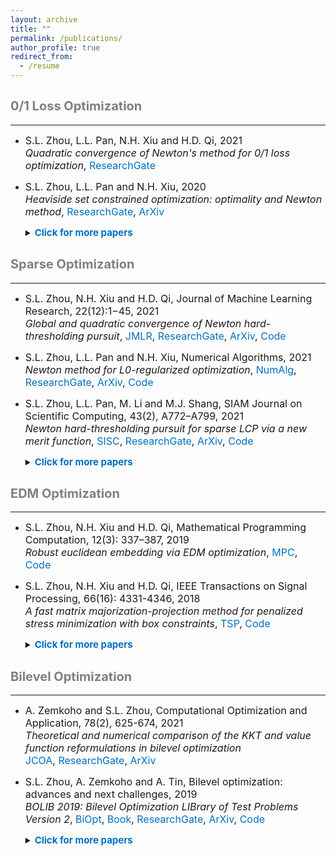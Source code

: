 ```yaml
---
layout: archive
title: ""
permalink: /publications/
author_profile: true
redirect_from:
  - /resume
---
```


## <span style="color:grey"><b style="font-size:20px"> 0/1 Loss Optimization</b></span> 
---

* <font size=3>S.L. Zhou, L.L. Pan, N.H. Xiu and H.D. Qi, 2021 <br>
  <i>Quadratic convergence of Newton's method for 0/1 loss optimization</i>,
  <a style="text-decoration:none; color:#0070C0" href="https://www.researchgate.net/publication/350442413">ResearchGate</a></font>
  
* <font size=3>S.L. Zhou, L.L. Pan and N.H. Xiu, 2020 <br>
  <i>Heaviside set constrained optimization: optimality and Newton method</i>,
  <a style="text-decoration:none; color:#0070C0" href="https://www.researchgate.net/publication/343362652">ResearchGate</a>,
  <a style="text-decoration:none; color:#0070C0" href="https://arxiv.org/abs/2007.15737">ArXiv</a><br></font> 
  
  <details markdown="1"> 
  <summary><span style="color:#0070C0"><b style="font-size:15px">Click for more papers</b></span> </summary> 

  * <font size=3>S.L. Zhou, Z.Y. Luo and N.H. Xiu, 2021 <br> 
    <i>Computing one-bit compressive sensing via double-sparsity constrained optimization</i>,
    <a style="text-decoration:none; color:#0070C0" href="https://www.researchgate.net/publication/348371863">ResearchGate</a>,
    <a style="text-decoration:none; color:#0070C0" href="https://arxiv.org/abs/2101.03599">ArXiv</a>,
    <a style="text-decoration:none; color:#0070C0" href="https://github.com/ShenglongZhou/GPSP">Code</a></font>

  * <font size=3>H.J. Wang, Y.H. Shao, S.L. Zhou, C. Zhang and N.H. Xiu, 2019 <br>
    <i>Support vector machine classifier via L0/1 soft-margin loss</i>,
    <a style="text-decoration:none; color:#0070C0" href="https://www.researchgate.net/publication/338717629">ResearchGate</a>,
    <a style="text-decoration:none; color:#0070C0" href="https://arxiv.org/abs/1912.07418">ArXiv</a>,
    <a style="text-decoration:none; color:#0070C0" href="https://github.com/Huajun-Wang/L01ADMM">Code</a></font>

  </details> 
 


## <span style="color:grey"><b style="font-size:20px">Sparse Optimization</b></span>
---

* <font size=3> S.L. Zhou, N.H. Xiu and H.D. Qi, Journal of Machine Learning Research, 22(12):1−45, 2021<br>
  <i>Global and quadratic convergence of Newton hard-thresholding pursuit</i>,
  <a style="text-decoration:none; color:#0070C0" href="https://jmlr.org/papers/v22/19-026.html">JMLR</a>, 
  <a style="text-decoration:none; color:#0070C0" href="https://www.researchgate.net/publication/330224407">ResearchGate</a>, 
  <a style="text-decoration:none; color:#0070C0" href="https://arxiv.org/abs/1901.02763">ArXiv</a>, 
  <a style="text-decoration:none; color:#0070C0" href="https://github.com/ShenglongZhou/NHTPver2">Code</a></font>
  
* <font size=3> S.L. Zhou, L.L. Pan and N.H. Xiu,  Numerical Algorithms, 2021 <br>
  <i>Newton method  for L0-regularized optimization</i>,
  <a style="text-decoration:none; color:#0070C0" href="https://doi.org/10.1007/s11075-021-01085-x">NumAlg</a>, 
  <a style="text-decoration:none; color:#0070C0" href="https://www.researchgate.net/publication/340563338">ResearchGate</a>, 
  <a style="text-decoration:none; color:#0070C0" href="https://arxiv.org/abs/2004.05132">ArXiv</a>, 
  <a style="text-decoration:none; color:#0070C0" href="https://github.com/ShenglongZhou/NL0R">Code</a></font>
  
* <font size=3>S.L. Zhou, L.L. Pan, M. Li and M.J. Shang, SIAM Journal on Scientific Computing, 43(2), A772–A799, 2021 <br>
  <i>Newton hard-thresholding pursuit for sparse LCP via a new merit function</i>,
  <a style="text-decoration:none; color:#0070C0" href="https://doi.org/10.1137/19M1301539">SISC</a>, 
  <a style="text-decoration:none; color:#0070C0" href="https://www.researchgate.net/publication/337948990">ResearchGate</a>,
  <a style="text-decoration:none; color:#0070C0" href="https://arxiv.org/abs/2004.02244">ArXiv</a>,
  <a style="text-decoration:none; color:#0070C0" href="https://github.com/ShenglongZhou/NHTPver2">Code</a><br></font> 
  
  <details markdown="1"> 
  <summary><span style="color:#0070C0"><b style="font-size:15px">Click for more papers</b></span> </summary> 
    
  * <font size=3>S.L. Zhou, 2020 <br>
    <i>Sparse SVM for sufficient data reduction</i>,
    <a style="text-decoration:none; color:#0070C0" href="https://www.researchgate.net/publication/341883040">ResearchGate</a>,
    <a style="text-decoration:none; color:#0070C0" href="https://arxiv.org/abs/2005.13771">ArXiv</a>,
    <a style="text-decoration:none; color:#0070C0" href="https://github.com/ShenglongZhou/NSSVM">Code</a></font>

  * <font size=3>X.R. Li, N.H. Xiu and  S.L. Zhou, Journal of Optimization Theory and Applications, 184, 895–930, 2019 <br>
    <i>Matrix optimization over low-rank spectral sets: stationary points, local and global minimizers</i>,
    <a style="text-decoration:none; color:#0070C0" href="https://link.springer.com/article/10.1007%2Fs10957-019-01606-8">JOTA</a>,
    <a style="text-decoration:none; color:#0070C0" href="https://www.researchgate.net/publication/327581904">ResearchGate</a></font>

  * <font size=3>R. Wang, N.H. Xiu and  S.L. Zhou, 2021 <br>
    <i>Newton method for sparse logistic regression: quadratic convergence and extensive simulations</i>,
    <a style="text-decoration:none; color:#0070C0" href="https://www.researchgate.net/publication/330224305">ResearchGate</a>,
    <a style="text-decoration:none; color:#0070C0" href="https://arxiv.org/abs/1901.02768">ArXiv</a>,
    <a style="text-decoration:none; color:#0070C0" href="https://github.com/ShenglongZhou/NSLR">Code</a></font>

  * <font size=3>L.L. Pan,  S.L. Zhou, N.H. Xiu and H.D. Qi, Pacific Journal of Optimization,  13(2): 325-353, 2017 <br>
    <i>A convergent iterative hard thresholding for sparsity and nonnegativity constrained optimization</i>,
    <a style="text-decoration:none; color:#0070C0" href="http://www.yokohamapublishers.jp/online2/oppjo/vol13/p325.html">PJO</a>,
    <a style="text-decoration:none; color:#0070C0" href="https://www.researchgate.net/publication/299519906">ResearchGate</a>,
    <a style="text-decoration:none; color:#0070C0" href="https://arxiv.org/abs/1406.7178">ArXiv</a>,
    <a style="text-decoration:none; color:#0070C0" href="https://github.com/ShenglongZhou/IIHT">Code</a></font>

  * <font size=3>L.J. Zhang, L.C. Kong and  S.L. Zhou, Journal of Industrial and Management Optimization,   13 (1): 93 - 112, 2017 <br>
    <i>A smoothing iterative method for quantile regression with nonconvex lp Penalty</i>,
    <a style="text-decoration:none; color:#0070C0" href="https://aimsciences.org/article/doi/10.3934/jimo.2016006">JIMO</a></font>

  * <font size=3>Y.Q. Liu, G.K. Liu, X.C. Xiu and  S.L. Zhou, Pacific Journal of Optimization,   13(2): 279-300, 2017 <br>
    <i>The L1-penalized quantile regression for traditional Chinese medicine syndrome manifestation</i>,
    <a style="text-decoration:none; color:#0070C0" href="http://www.yokohamapublishers.jp/online2/oppjo/vol13/p279.html">PJO</a></font>

  * <font size=3>S.L. Zhou, N.H. Xiu, Y.N. Wang, L.C. Kong and H.D. Qi, Information and Inference,  5(1): 76-102, 2016 <br>
    <i>A Null-space-based weighted l1 minimization approach to compressed sensing</i>,
    <a style="text-decoration:none; color:#0070C0" href="https://academic.oup.com/imaiai/article/5/1/76/2357109">IMAIAI</a>,
    <a style="text-decoration:none; color:#0070C0" href="https://www.researchgate.net/publication/294109268">ResearchGate</a>,
    <a style="text-decoration:none; color:#0070C0" href="https://github.com/ShenglongZhou/MIRL1">Code</a></font>

  * <font size=3>L.L. Pan, N.H. Xiu and  S.L. Zhou, Journal of the Operations Research Society of China,  3(4): 421-439, 2015 <br>
    <i>On Solutions of Sparsity Constrained Optimization</i>,
    <a style="text-decoration:none; color:#0070C0" href="https://link.springer.com/article/10.1007/s40305-015-0101-3">JORSC</a></font>

  * <font size=3>S.L. Zhou, N.H. Xiu, Z.Y. Luo and L.C. Kong, Journal of the Operations Research Society of China,  3(2): 231-250, 2015 <br>
    <i>Sparse and low-rank covariance matrix estimation</i>,
    <a style="text-decoration:none; color:#0070C0" href="https://link.springer.com/article/10.1007/s40305-014-0058-7">JORSC</a>,
    <a style="text-decoration:none; color:#0070C0" href="https://github.com/ShenglongZhou/ADMM">Code</a></font>

  * <font size=3>M.J. Shang, S.L. Zhou and N.H. Xiu, Journal of Inequalities and Applications,  34, 2015 <br>
    <i>Extragradient thresholding methods For sparse solutions of co-coercive NCPs</i>,
    <a style="text-decoration:none; color:#0070C0" href="https://journalofinequalitiesandapplications.springeropen.com/articles/10.1186/s13660-015-0551-5">JIA</a></font>

  * <font size=3>M.J. Shang, C. Zhang, D.T. Peng and  S.L. Zhou, Optimization Letters,  9(6): 1231-1245, 2015 <br>
    <i>A half thresholding projection algorithm for sparse solutions of LCPs</i>,
    <a style="text-decoration:none; color:#0070C0" href="https://www.infona.pl/resource/bwmeta1.element.springer-doi-10_1007-S11590-014-0834-7">OPLE</a>,
    <a style="text-decoration:none; color:#0070C0" href="https://github.com/ShenglongZhou/HTPCP">Code</a></font>

  * <font size=3>S.L. Zhou, L.C. Kong and N.H. Xiu, Journal of the Operations Research Society of China,  1(2): 227-237, 2013 <br>
    <i>New bounds for RIC in compressed sensing</i>,
    <a style="text-decoration:none; color:#0070C0" href="https://link.springer.com/article/10.1007/s40305-013-0013-z">JORSC</a></font>

  </details> 


## <span style="color:grey"><b style="font-size:20px">EDM Optimization</b></span>
---

* <font size=3> S.L. Zhou, N.H. Xiu and H.D. Qi, Mathematical Programming Computation, 12(3): 337–387, 2019<br>
  <i>Robust euclidean embedding via EDM optimization</i>, 
  <a style="text-decoration:none; color:#0070C0" href="https://link.springer.com/article/10.1007/s12532-019-00168-0">MPC</a>,
  <a style="text-decoration:none; color:#0070C0" href="https://github.com/ShenglongZhou/PREEEDM">Code</a></font>
 
* <font size=3> S.L. Zhou, N.H. Xiu and H.D. Qi, IEEE Transactions on Signal Processing,  66(16): 4331-4346, 2018<br> 
  <i>A fast matrix majorization-projection method for penalized stress minimization with box constraints</i>,
  <a style="text-decoration:none; color:#0070C0" href="https://ieeexplore.ieee.org/document/8399531">TSP</a>,
  <a style="text-decoration:none; color:#0070C0" href="https://github.com/ShenglongZhou/SQREDM">Code</a><br></font> 
  
  <details markdown="1"> 
  <summary><span style="color:#0070C0"><b style="font-size:15px">Click for more papers</b></span> </summary>  
  
  * <font size=3> S.L. Zhou, N.H. Xiu and H.D. Qi, PhD Thesis, University of Southampton, 2018<br>
    <i>Majorization-projection methods for multidimensional scaling via Euclidean distance matrix optimization</i>,
    <a style="text-decoration:none; color:#0070C0" href="https://eprints.soton.ac.uk/429739/">Soton</a></font>
  
  </details> 



## <span style="color:grey"><b style="font-size:20px">Bilevel Optimization</b></span>
---

* <font size=3> A. Zemkoho and  S.L. Zhou, Computational Optimization and Application, 78(2), 625-674, 2021 <br>
  <i>Theoretical and numerical comparison of the KKT and value function reformulations in bilevel optimization</i><br> 
  <a style="text-decoration:none; color:#0070C0" href="https://doi.org/10.1007/s10589-020-00250-7">JCOA</a>,
  <a style="text-decoration:none; color:#0070C0" href="https://www.researchgate.net/publication/340769764">ResearchGate</a>,
  <a style="text-decoration:none; color:#0070C0" href="https://arxiv.org/abs/2004.10830">ArXiv</a></font>
 
  
* <font size=3>S.L. Zhou, A. Zemkoho and A. Tin, Bilevel optimization: advances and next challenges, 2019 <br> 
  <i>BOLIB 2019: Bilevel Optimization LIBrary of Test Problems Version 2</i>,
  <a style="text-decoration:none; color:#0070C0" href="https://biopt.github.io/files/Paper.pdf">BiOpt</a>,
  <a style="text-decoration:none; color:#0070C0" href="https://www.springer.com/gp/book/9783030521189">Book</a>, 
  <a style="text-decoration:none; color:#0070C0" href="https://www.researchgate.net/publication/338375731">ResearchGate</a>,
  <a style="text-decoration:none; color:#0070C0" href="https://arxiv.org/abs/1812.00230">ArXiv</a>,
  <a style="text-decoration:none; color:#0070C0" href="https://biopt.github.io/bolib/">Code</a><br></font> 
  
  <details markdown="1"> 
  <summary><span style="color:#0070C0"><b style="font-size:15px">Click for more papers</b></span> </summary> 
  
   * <font size=3> A. Fischer, A. Zemkoho and  S.L. Zhou, 2019 <br>
     <i>Semismooth Newton-type method for bilevel optimization: Global convergence and extensive numerical experiments</i>,
     <a style="text-decoration:none; color:#0070C0" href="https://www.researchgate.net/publication/337943979">ResearchGate</a>,
     <a style="text-decoration:none; color:#0070C0" href="https://arxiv.org/abs/1912.07079">ArXiv</a></font>
  
    </details> 
